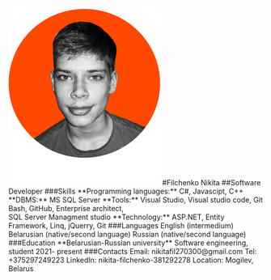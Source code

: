 <img src="img/photo.png"  width="300" height="350">
#Filchenko Nikita
##Software Developer
###Skills
**Programming languages:** C#, Javascipt, С++
**DBMS:** MS SQL Server 
**Tools:** Visual Studio, Visual studio code, Git Bash, GitHub, Enterprise architect,<br>SQL Server Managment studio
**Technology:** ASP.NET, Entity Framework, Linq, jQuerry, Git
###Languages
English (intermedium)
Belarusian (native/second language)
Russian (native/second language)
###Education
**Belarusian-Russian university**
Software engineering, student 2021- present
###Contacts
Email: nikitafil270300@gmail.com
Tel: +375297249223
LinkedIn: nikita-filchenko-381292278
Location: Mogilev, Belarus



